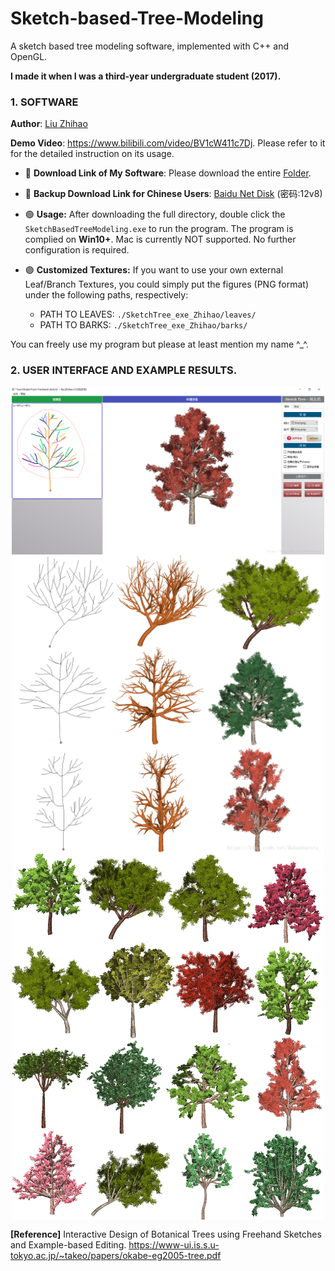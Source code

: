# Sketch-based-Tree-Modeling
A sketch based tree modeling software, implemented with C++ and OpenGL.

**I made it when I was a third-year undergraduate student (2017).**


### 1. SOFTWARE

**Author**: [Liu Zhihao](https://ryuzhihao123.github.io)

**Demo Video**: https://www.bilibili.com/video/BV1cW411c7Dj. Please refer to it for the detailed instruction on its usage.
- 🔴 **Download Link of My Software**: Please download the entire [Folder](https://github.com/RyuZhihao123/TreeDesigner/tree/master/SketchTree_exe_Zhihao).

- 🔵 **Backup Download Link for Chinese Users**: [Baidu Net Disk](https://pan.baidu.com/s/1bO5sWsExxpxfXMi0hTVCYA)  (密码:12v8)

- 🟢 **Usage:** After downloading the full directory, double click the ``SketchBasedTreeModeling.exe`` to run the program. The program is complied on **Win10+**. Mac is currently NOT supported. No further configuration is required.

- 🟣 **Customized Textures:** If you want to use your own external Leaf/Branch Textures, you could simply put the figures (PNG format) under the following paths, respectively:
  - PATH TO LEAVES: ``./SketchTree_exe_Zhihao/leaves/``
  - PATH TO BARKS: ``./SketchTree_exe_Zhihao/barks/``


You can freely use my program but please at least mention my name ^_^.


### 2. USER INTERFACE AND EXAMPLE RESULTS.

<div align=center>
<img src="https://github.com/RyuZhihao123/Sketch-based-Tree-Modeling/blob/master/picA.png" width = "500" alt="ack" align=center />
</div>
<div align=center>
<img src="https://github.com/RyuZhihao123/Sketch-based-Tree-Modeling/blob/master/picB.png" width = "500" alt="ack" align=center />
</div>
<div align=center>
<img src="https://github.com/RyuZhihao123/Sketch-based-Tree-Modeling/blob/master/picC.png" width = "500" alt="ack" align=center />
</div>


**[Reference]** Interactive Design of Botanical Trees using Freehand Sketches and Example-based Editing.
https://www-ui.is.s.u-tokyo.ac.jp/~takeo/papers/okabe-eg2005-tree.pdf
